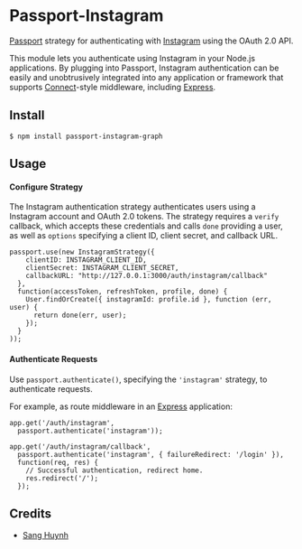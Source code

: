 # Passport-Instagram

[Passport](https://github.com/jaredhanson/passport) strategy for authenticating
with [Instagram](http://instagr.am/) using the OAuth 2.0 API.

This module lets you authenticate using Instagram in your Node.js applications.
By plugging into Passport, Instagram authentication can be easily and
unobtrusively integrated into any application or framework that supports
[Connect](http://www.senchalabs.org/connect/)-style middleware, including
[Express](http://expressjs.com/).

## Install

    $ npm install passport-instagram-graph

## Usage

#### Configure Strategy

The Instagram authentication strategy authenticates users using a Instagram
account and OAuth 2.0 tokens.  The strategy requires a `verify` callback, which
accepts these credentials and calls `done` providing a user, as well as
`options` specifying a client ID, client secret, and callback URL.

    passport.use(new InstagramStrategy({
        clientID: INSTAGRAM_CLIENT_ID,
        clientSecret: INSTAGRAM_CLIENT_SECRET,
        callbackURL: "http://127.0.0.1:3000/auth/instagram/callback"
      },
      function(accessToken, refreshToken, profile, done) {
        User.findOrCreate({ instagramId: profile.id }, function (err, user) {
          return done(err, user);
        });
      }
    ));

#### Authenticate Requests

Use `passport.authenticate()`, specifying the `'instagram'` strategy, to
authenticate requests.

For example, as route middleware in an [Express](http://expressjs.com/)
application:

    app.get('/auth/instagram',
      passport.authenticate('instagram'));

    app.get('/auth/instagram/callback', 
      passport.authenticate('instagram', { failureRedirect: '/login' }),
      function(req, res) {
        // Successful authentication, redirect home.
        res.redirect('/');
      });


## Credits

  - [Sang Huynh](http://github.com/huynhsang)
